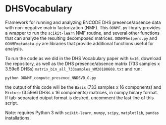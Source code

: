 # DHSVocabulary
Framework for running and analyzing ENCODE DHS presence/absence data with non-negative matrix factorization (NMF). 
This `OONMF.py` library provides a wrapper to run the `scikit-learn` NMF routine, and several other functions that can analyze the resulting decomposed matrices. `OONMFhelpers.py` and `OONMFmetadata.py` are libraries that provide additional functions useful for analysis.

To run the code as we did in the DHS Vocabulary paper with `k=16`, download the repository, as well as the DHS presence/absence matrix (733 samples x 3.59e6 DHSs) `matrix_bin_all_733samples_WM20180608.txt` and run:

```
python OONMF_compute_presence_NNDSVD_O.py
```

the output of this code will be the `Basis` (733 samples x 16 components)  and `Mixture` (3.59e6 DHSs x 16 components) matrices, in numpy binary format. If tab-separated output format is desired, uncomment the last line of this script.

Note: requires Python 3 with `scikit-learn`, `numpy`, `scipy`, `matplotlib`, `pandas` installations.
